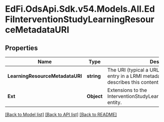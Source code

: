 # EdFi.OdsApi.Sdk.v54.Models.All.EdFiInterventionStudyLearningResourceMetadataURI

## Properties

Name | Type | Description | Notes
------------ | ------------- | ------------- | -------------
**LearningResourceMetadataURI** | **string** | The URI (typical a URL) pointing to the metadata entry in a LRMI metadata repository, which describes this content item. | 
**Ext** | **Object** | Extensions to the InterventionStudyLearningResourceMetadataURI entity. | [optional] 

[[Back to Model list]](../../README.md#documentation-for-models) [[Back to API list]](../../README.md#documentation-for-api-endpoints) [[Back to README]](../../README.md)

